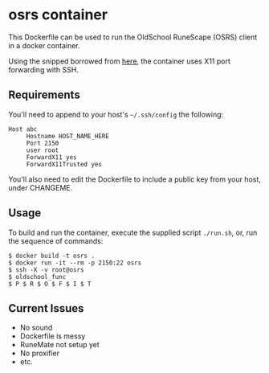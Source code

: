 # osrs container

This Dockerfile can be used to run the OldSchool RuneScape (OSRS) client in a docker container.

Using the snipped borrowed from [here](https://gist.github.com/udkyo/c20935c7577c71d634f0090ef6fa8393#file-dockerfile), 
the container uses X11 port forwarding with SSH. 

## Requirements

You'll need to append to your host's `~/.ssh/config` the following:

```
Host abc
     Hostname HOST_NAME_HERE
     Port 2150
     user root
     ForwardX11 yes
     ForwardX11Trusted yes
```

You'll also need to edit the Dockerfile to include a public key from your host, under CHANGEME.

## Usage

To build and run the container, execute the supplied script `./run.sh`, or, run the sequence of commands: 

```
$ docker build -t osrs .
$ docker run -it --rm -p 2150:22 osrs
$ ssh -X -v root@osrs
$ oldschool_func
$ P $ R $ O $ F $ I $ T
```

## Current Issues

- No sound
- Dockerfile is messy
- RuneMate not setup yet
- No proxifier
- etc.
